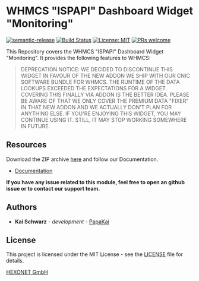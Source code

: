 # WHMCS "ISPAPI" Dashboard Widget "Monitoring" #

[![semantic-release](https://img.shields.io/badge/%20%20%F0%9F%93%A6%F0%9F%9A%80-semantic--release-e10079.svg)](https://github.com/semantic-release/semantic-release)
[![Build Status](https://github.com/hexonet/whmcs-ispapi-widget-monitoring/workflows/Release/badge.svg?branch=master)](https://github.com/hexonet/whmcs-ispapi-widget-monitoring/workflows/Release/badge.svg?branch=master)
[![License: MIT](https://img.shields.io/badge/License-MIT-blue.svg)](https://opensource.org/licenses/MIT)
[![PRs welcome](https://img.shields.io/badge/PRs-welcome-brightgreen.svg)](https://github.com/hexonet/whmcs-ispapi-widget-monitoring/blob/master/CONTRIBUTING.md)

This Repository covers the WHMCS "ISPAPI" Dashboard Widget "Monitoring". It provides the following features to WHMCS:

> DEPRECATION NOTICE: WE DECIDED TO DISCONTINUE THIS WIDGET IN FAVOUR OF THE NEW ADDON WE SHIP WITH OUR CNIC SOFTWARE BUNDLE FOR WHMCS. THE RUNTIME OF THE DATA LOOKUPS EXCEEDED THE EXPECTATIONS FOR A WIDGET. COVERING THIS FINALLY VIA ADDON IS THE BETTER IDEA. PLEASE BE AWARE OF THAT WE ONLY COVER THE PREMIUM DATA "FIXER" IN THAT NEW ADDON AND WE ACTUALLY DON'T PLAN FOR ANYTHING ELSE. IF YOU'RE ENJOYING THIS WIDGET, YOU MAY CONTINUE USING IT. STILL, IT MAY STOP WORKING SOMEWHERE IN FUTURE.

## Resources ##

Download the ZIP archive [here](https://github.com/hexonet/whmcs-ispapi-widget-monitoring/raw/master/whmcs-ispapi-widget-monitoring-latest.zip) and follow our Documentation.

* [Documentation](https://centralnic-reseller.github.io/centralnic-reseller/docs/hexonet/whmcs/whmcs-ispapi-widget-monitoring/)

**If you have any issue related to this module, feel free to open an github issue or to contact our support team.**

## Authors ##

* **Kai Schwarz** - *development* - [PapaKai](https://github.com/papakai)

## License ##

This project is licensed under the MIT License - see the [LICENSE](https://github.com/hexonet/whmcs-ispapi-widget-monitoring/blob/master/LICENSE) file for details.

[HEXONET GmbH](https://hexonet.net)
